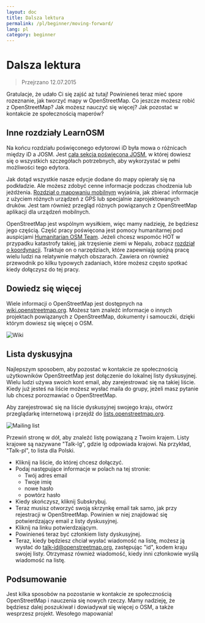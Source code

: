 ```yaml
---
layout: doc
title: Dalsza lektura
permalink: /pl/beginner/moving-forward/
lang: pl
category: beginner
---
```


Dalsza lektura
===============

> Przejrzano 12.07.2015  

Gratulacje, że udało Ci się zajść aż tutaj! Powinieneś teraz mieć spore rozeznanie, jak tworzyć mapy w OpenStreetMap. Co jeszcze możesz robić z OpenStreetMap? Jak możesz nauczyć się więcej? Jak pozostać w kontakcie ze społecznością maperów?  

Inne rozdziały LearnOSM
---------------------------

Na końcu rozdziału poświęconego edytorowi iD była mowa o różnicach między iD a JOSM. Jest [cała sekcja poświęcona JOSM](/pl/josm/), w której dowiesz się o wszystkich szczegółach potrzebnych, aby wykorzystać w pełni możliwości tego edytora.  

Jak dotąd wszystkie nasze edycje dodane do mapy opierały się na podkładzie. Ale możesz zdobyć cenne informacje podczas chodzenia lub jeżdżenia. [Rozdział o mapowaniu mobilnym](/pl/mobile-mapping/) wyjaśnia, jak zbierać informacje z użyciem różnych urządzeń z GPS lub specjalnie zaprojektowanych druków. Jest tam również przegląd różnych powiązanych z OpenStreetMap aplikacji dla urządzeń mobilnych.  

OpenStreetMap jest wspólnym wysiłkiem, więc mamy nadzieję, że będziesz jego częścią. Część pracy poświęcona jest pomocy humanitarnej pod auspicjami [Humanitarian OSM Team](http://hotosm.org). Jeżeli chcesz wspomóc HOT w przypadku katastrofy takiej, jak trzęsienie ziemi w Nepalu, zobacz [rozdział o koordynacji](/pl/coordination/). Traktuje on o narzędziach, które zapewniają spójną pracę wielu ludzi na relatywnie małych obszarach. Zawiera on również przewodnik po kilku typowych zadaniach, które możesz często spotkać kiedy dołączysz do tej pracy.  


Dowiedz się więcej
----------

Wiele informacji o OpenStreetMap jest dostępnych na [wiki.openstreetmap.org](http://wiki.openstreetmap.org/). Możesz tam znaleźć informacje o innych projektach powiązanych z OpenStreetMap, dokumenty i samouczki, dzięki którym dowiesz się więcej o OSM.  

![Wiki][]

<!-- also more info on this site once it is prepared -->

Lista dyskusyjna
------------

Najlepszym sposobem, aby pozostać w kontakcie ze społecznością użytkowników OpenStreetMap jest dołączenie do lokalnej listy dyskusyjnej. Wielu ludzi używa swoich kont email, aby zarejestrować się na takiej liście. Kiedy już jesteś na liście możesz wysłać maila do grupy, jeżeli masz pytanie lub chcesz porozmawiać o OpenStreetMap.  

Aby zarejestrować się na liście dyskusyjnej swojego kraju, otwórz przeglądarkę internetową i przejdź do [lists.openstreetmap.org](http://lists.openstreetmap.org/).  

![Mailing list][]

Przewiń stronę w dół, aby znaleźć listę powiązaną z Twoim krajem. Listy krajowe są nazywane "Talk-lg", gdzie lg odpowiada krajowi. Na przykład, "Talk-pl", to lista dla Polski.  

- Kliknij na liście, do której chcesz dołączyć.  
- Podaj następujące informacje w polach na tej stronie:  
    +  Twój adres email  
    +  Twoje imię  
    +  nowe hasło  
    +  powtórz hasło  
- Kiedy skończysz, kliknij Subskrybuj.
- Teraz musisz otworzyć swoją skrzynkę email tak samo, jak przy rejestracji w OpenStreetMap. Powinien w niej znajdować się potwierdzający email z listy dyskusyjnej.  
- Kliknij na linku potwierdzającym.  
- Powinieneś teraz być członkiem listy dyskusyjnej.  
- Teraz, kiedy będziesz chciał wysłać wiadomość na listę, możesz ją wysłać do [talk-id@openstreetmap.org](mailto:talk-id@openstreetmap.org), zastępując "id", kodem kraju swojej listy. Otrzymasz również wiadomość, kiedy inni członkowie wyślą wiadomość na listę.  

<!-- maybe expand and put this back later
MapOSMatic
----------

One such project is called MapOSMatic, which you can access through your
internet browser at [maposmatic.org](http://www.maposmatic.org/). This
is a simple tool for printing a map of any area you choose. It will
automatically create the map, along with a grid over the map, and an
index of locations that are included in the area.

![MapOSMatic][]
-->


Podsumowanie
-------

Jest kilka sposobów na pozostanie w kontakcie ze społecznością OpenStreetMap i nauczenia się nowych rzeczy. Mamy nadzieję, że będziesz dalej poszukiwał i dowiadywał się więcej o OSM, a także wesprzesz projekt. Wesołego mapowania!


[MapOSMatic]: /images/beginner/maposmatic-homepage.png
[Wiki]: /images/beginner/osm-wiki.png
[Mailing list]: /images/beginner/osm-mailing-lists.png
